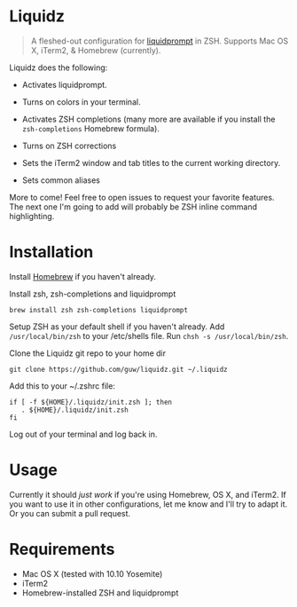 # Liquidz

> A fleshed-out configuration for [liquidprompt](https://github.com/nojhan/liquidprompt) in ZSH. Supports Mac OS X, iTerm2, & Homebrew (currently).

Liquidz does the following:

* Activates liquidprompt.

* Turns on colors in your terminal.

* Activates ZSH completions (many more are available if you install the `zsh-completions` Homebrew formula).

* Turns on ZSH corrections

* Sets the iTerm2 window and tab titles to the current working directory.

* Sets common aliases

More to come! Feel free to open issues to request your favorite features. The next one I'm going to add will probably be ZSH inline command highlighting.

# Installation

Install [Homebrew](http://mxcl.github.io/homebrew/) if you haven't already.

Install zsh, zsh-completions and liquidprompt

    brew install zsh zsh-completions liquidprompt

Setup ZSH as your default shell if you haven't already.
  Add `/usr/local/bin/zsh` to your /etc/shells file.
  Run `chsh -s /usr/local/bin/zsh`.

Clone the Liquidz git repo to your home dir

    git clone https://github.com/guw/liquidz.git ~/.liquidz

Add this to your ~/.zshrc file:

    if [ -f ${HOME}/.liquidz/init.zsh ]; then
       . ${HOME}/.liquidz/init.zsh
    fi

Log out of your terminal and log back in.

# Usage

Currently it should *just work* if you're using Homebrew, OS X, and iTerm2. If
you want to use it in other configurations, let me know and I'll try to adapt
it. Or you can submit a pull request.

# Requirements

* Mac OS X (tested with 10.10 Yosemite)
* iTerm2
* Homebrew-installed ZSH and liquidprompt

